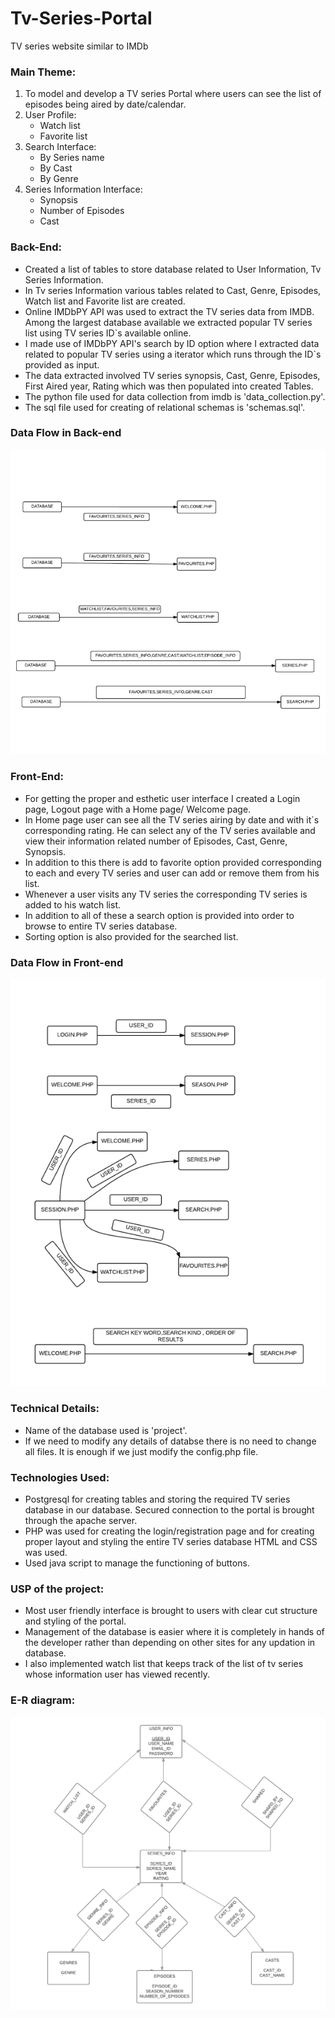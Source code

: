 # Tv-Series-Portal
TV series website similar to IMDb

### Main Theme:
1. To model and develop a TV series Portal where users can see the list of episodes being aired by date/calendar.
2. User Profile:
	* Watch list
	* Favorite list
3. Search Interface:
	* By Series name
	* By Cast
	* By Genre
4. Series Information Interface:
	* Synopsis
	* Number of Episodes
	* Cast
  
### Back-End:
- Created a list of tables to store database related to User Information, Tv Series Information.
- In Tv series Information various tables related to Cast, Genre, Episodes, Watch list and Favorite list are created.
- Online IMDbPY API was used to extract the TV series data from IMDB. Among the largest
database available we extracted popular TV series list using TV series ID`s available online.
- I made use of IMDbPY API's search by ID option where I extracted data related to
popular TV series using a iterator which runs through the ID`s provided as input.
- The data extracted involved TV series synopsis, Cast, Genre, Episodes, First Aired year, Rating which was then populated into created Tables.
- The python file used for data collection from imdb is 'data_collection.py'.
- The sql file used for creating of relational schemas is 'schemas.sql'.

### Data Flow in Back-end
<p align = 'center'>
<img src ='/front-end/images/DATA_FLOW2.png'>
</p>

### Front-End:
- For getting the proper and esthetic user interface I created a Login page, Logout page with a Home page/ Welcome page.
- In Home page user can see all the TV series airing by date and with it`s corresponding rating. He can select any of the TV series available and view their information related
number of Episodes, Cast, Genre, Synopsis.
- In addition to this there is add to favorite option provided corresponding to each and every TV series and user can add or remove them from his list.
- Whenever a user visits any TV series the corresponding TV series is added to his watch list.
- In addition to all of these a search option is provided into order to browse to entire TV series database.
- Sorting option is also provided for the searched list.

### Data Flow in Front-end
<p align = 'center'>
<img src ='/front-end/images/DATA_FLOW1.png'>
</p>

### Technical Details:
- Name of the database used is 'project'.
- If we need to modify any details of databse there is no need to change all files. It is enough if we just modify the config.php file.

### Technologies Used:
- Postgresql for creating tables and storing the required TV series database in our database. Secured connection to the portal is brought through the apache server.
- PHP was used for creating the login/registration page and for creating proper layout and styling the entire TV series database HTML and CSS was used.
- Used java script to manage the functioning of buttons.

### USP of the project:
- Most user friendly interface is brought to users with clear cut structure and styling of the
portal.
- Management of the database is easier where it is completely in hands of the developer
rather than depending on other sites for any updation in database.
- I also implemented watch list that keeps track of the list of tv series whose information user has
viewed recently.

### E-R diagram:
<p align = 'center'>
<img src ='/front-end/images/ER-Diagram.png'>
</p>
